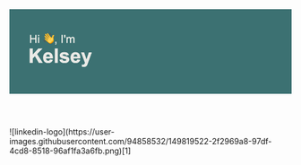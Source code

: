 <header>
<img src = "https://github.com/kelseyn12/kelseyn12/blob/master/header.png?raw=true">
  </header>
 ![linkedin-logo](https://user-images.githubusercontent.com/94858532/149819522-2f2969a8-97df-4cd8-8518-96af1fa3a6fb.png)[1]

 <!--
**kelseyn12/kelseyn12** is a ✨ _special_ ✨ repository because its `README.md` (this file) appears on your GitHub profile.

Here are some ideas to get you started:

- 🔭 I’m currently working on ...
- 🌱 I’m currently learning ...
- 👯 I’m looking to collaborate on ...
- 🤔 I’m looking for help with ...
- 💬 Ask me about ...
- 📫 How to reach me: ...
- 😄 Pronouns: ...
- ⚡ Fun fact: ...
-->
[1]: https://www.linkedin.com/in/kelseynocek12/
